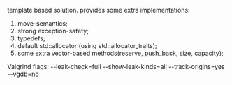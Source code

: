 template based solution. provides some extra implementations:
1. move-semantics;
2. strong exception-safety;
3. typedefs;
4. default std::allocator (using std::allocator_traits);
5. some extra vector-based methods(reserve, push_back, size, capacity);

Valgrind flags:
--leak-check=full --show-leak-kinds=all --track-origins=yes --vgdb=no

